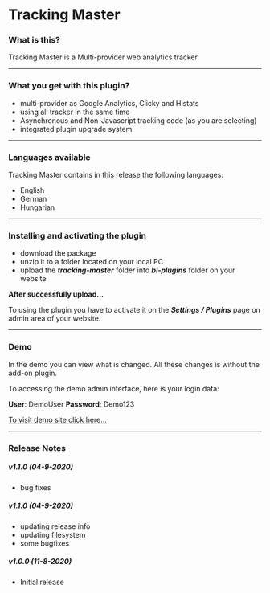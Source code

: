 # Tracking Master

### What is this?

Tracking Master is a Multi-provider web analytics tracker.

------

### What you get with this plugin?

* multi-provider as Google Analytics, Clicky and Histats
* using all tracker in the same time
* Asynchronous and Non-Javascript tracking code (as you are selecting)
* integrated plugin upgrade system

------

### Languages available 

Tracking Master contains in this release the following languages:

* English
* German
* Hungarian

------

### Installing and activating the plugin

- download the package
- unzip it to a folder located on your local PC
- upload the ***tracking-master*** folder into  ***bl-plugins*** folder on your website

**After successfully upload...**

To using the plugin you have to activate it on the ***Settings / Plugins*** page on admin area of your website.

------

### Demo

In the demo you can view what is changed. All these changes is without the add-on plugin.

To accessing the demo admin interface, here is your login data:

**User**: DemoUser 
**Password**: Demo123

[To visit demo site click here...](http://demo.tompidev.com/admin)

-----

### Release Notes

##### v1.1.0 (04-9-2020)

* bug fixes

##### v1.1.0 (04-9-2020)

* updating release info
* updating filesystem
* some bugfixes

##### v1.0.0 (11-8-2020)

* Initial release
